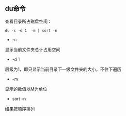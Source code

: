 ## du命令

查看目录所占磁盘空间：

```
du -c -d 1  -m | sort -n
```

* -c

显示当前文件夹总计占用空间

* -d 1

层级为1，即只显示当前目录下一级文件夹的大小，不往下遍历

* -m

显示的数值以M为单位

* sort -n

结果按顺序排列

